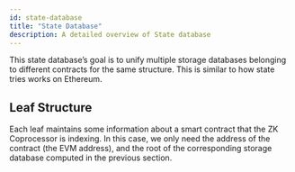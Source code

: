 ```yaml
---
id: state-database
title: "State Database"
description: A detailed overview of State database
---
```


This state database’s goal is to unify multiple storage databases belonging to different contracts for the same structure. This is similar to how state tries works on Ethereum.

## Leaf Structure

Each leaf maintains some information about a smart contract that the ZK Coprocessor is indexing. In this case, we only need the address of the contract (the EVM address), and the root of the corresponding storage database computed in the previous section.
